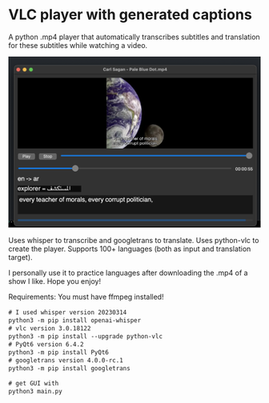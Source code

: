 # VLC player with generated captions

A python .mp4 player that automatically transcribes subtitles and translation for these subtitles while watching a video.

![alt text](./showcase.png)

Uses whisper to transcribe and googletrans to translate. Uses python-vlc to create the player. Supports 100+ languages (both as input and translation target).

I personally use it to practice languages after downloading the .mp4 of a show I like. Hope you enjoy!

Requirements:
You must have ffmpeg installed!
```
# I used whisper version 20230314
python3 -m pip install openai-whisper
# vlc version 3.0.18122
python3 -m pip install --upgrade python-vlc
# PyQt6 version 6.4.2
python3 -m pip install PyQt6
# googletrans version 4.0.0-rc.1
python3 -m pip install googletrans
```

```
# get GUI with
python3 main.py
```
